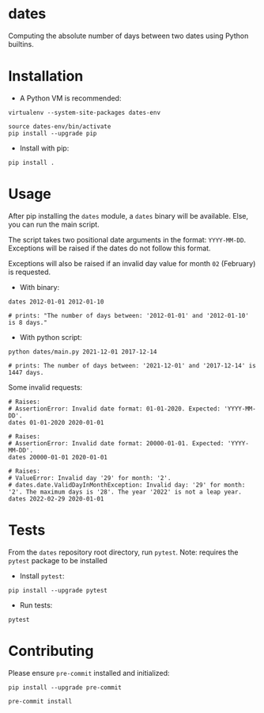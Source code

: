 # dates
Computing the absolute number of days between two dates using Python builtins.

# Installation

* A Python VM is recommended:

```shell
virtualenv --system-site-packages dates-env

source dates-env/bin/activate
pip install --upgrade pip
```

* Install with pip:

```shell
pip install .
```

# Usage

After pip installing the `dates` module, a `dates` binary will be available. Else, you can run the main script.

The script takes two positional date arguments in the format: `YYYY-MM-DD`. Exceptions will be raised if the dates
do not follow this format.

Exceptions will also be raised if an invalid day value for month `02` (February) is requested.

* With binary:

```shell
dates 2012-01-01 2012-01-10

# prints: "The number of days between: '2012-01-01' and '2012-01-10' is 8 days."
```

* With python script:

```shell
python dates/main.py 2021-12-01 2017-12-14

# prints: The number of days between: '2021-12-01' and '2017-12-14' is 1447 days.
```

Some invalid requests:

```shell
# Raises:
# AssertionError: Invalid date format: 01-01-2020. Expected: 'YYYY-MM-DD'.
dates 01-01-2020 2020-01-01

# Raises:
# AssertionError: Invalid date format: 20000-01-01. Expected: 'YYYY-MM-DD'.
dates 20000-01-01 2020-01-01

# Raises:
# ValueError: Invalid day '29' for month: '2'.
# dates.date.ValidDayInMonthException: Invalid day: '29' for month: '2'. The maximum days is '28'. The year '2022' is not a leap year.
dates 2022-02-29 2020-01-01
```

# Tests

From the `dates` repository root directory, run `pytest`. Note: requires the `pytest` package to be installed

* Install `pytest`:

```shell
pip install --upgrade pytest
```

* Run tests:

```shell
pytest
```

# Contributing

Please ensure `pre-commit` installed and initialized:

```shell
pip install --upgrade pre-commit

pre-commit install
```
